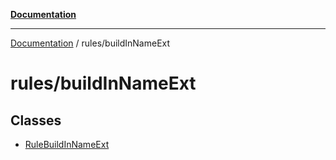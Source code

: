 [**Documentation**](https://raw.githubusercontent.com/Christian-Me/obsidian-front-matter-automate/main/doc/README.md)

***

[Documentation](https://raw.githubusercontent.com/Christian-Me/obsidian-front-matter-automate/main/doc/README.md) / rules/buildInNameExt

# rules/buildInNameExt

## Classes

- [RuleBuildInNameExt](https://raw.githubusercontent.com/Christian-Me/obsidian-front-matter-automate/main/doc/rules/buildInNameExt/classes/RuleBuildInNameExt.md)
